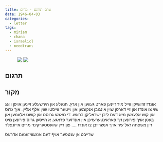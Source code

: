 ```yaml
---
title: טרם תורגם - מרים
date: 1946-04-03
categories:
  - letter
tags:
  - miriam
  - chana
  - israelicl
  - needtrans
---
```


<figure class="half">
    <a  href="/pupko-papers/assets/images/1946-04-03-miriam-1.jpg">
    <img src="/pupko-papers/assets/images/1946-04-03-miriam-1.jpg"></a>
    <a  href="/pupko-papers/assets/images/1946-04-03-miriam-2.jpg">
    <img src="/pupko-papers/assets/images/1946-04-03-miriam-2.jpg"></a>
</figure>

## תרגום

## מקור

אונדז זוזושיקן ווייל מיר זיינען פארט געווען אין ארץ.
חנעלע און הירשעלע זיינען אויפן וועג שוי צו אונדז און זיי דארפן שוין אינגובן אנקומען און וייטער ווייסטו שוין אלף אליין. איך גרוס און קוש אלעמען מיא דעם ליבן ישראליקן בראש. די מאמע גרוסט און קושט אלעמען און בעטן אויך פירונען זיך פאראינטערעזיכן אין אונדזער פראגע.
א הייסען גרוס פירונען מיט זיין משפחה זאל עיר אויך אנשרייבן צו אונדז
....
פון דיין שוועסטערקינד
מרים אייזנפלד

שרייבט אן ענטפער אויף דעם אנגעוויזענעם אדרעס
